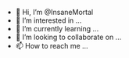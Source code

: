- 👋 Hi, I’m @InsaneMortal
- 👀 I’m interested in ...
- 🌱 I’m currently learning ...
- 💞️ I’m looking to collaborate on ...
- 📫 How to reach me ...

<!---
InsaneMortal/InsaneMortal is a ✨ special ✨ repository because its `README.md` (this file) appears on your GitHub profile.
You can click the Preview link to take a look at your changes.
--->

